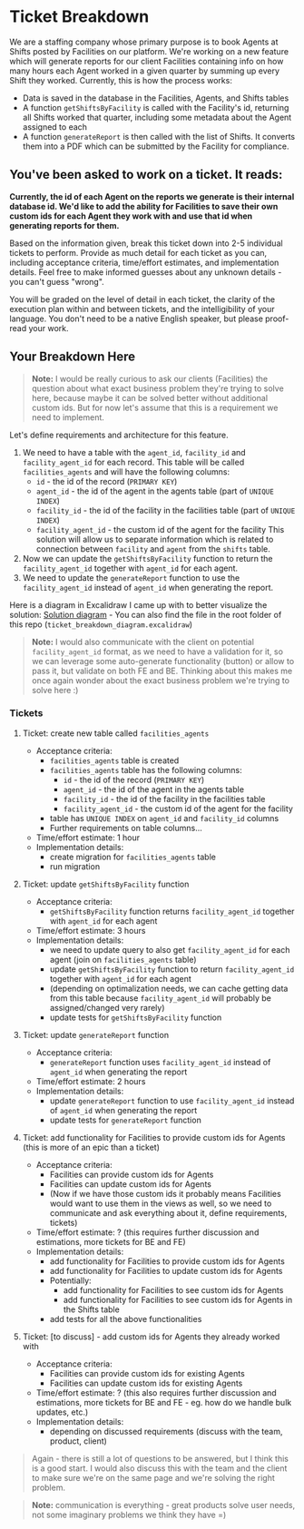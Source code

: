# Ticket Breakdown
We are a staffing company whose primary purpose is to book Agents at Shifts posted by Facilities on our platform. We're working on a new feature which will generate reports for our client Facilities containing info on how many hours each Agent worked in a given quarter by summing up every Shift they worked. Currently, this is how the process works:

- Data is saved in the database in the Facilities, Agents, and Shifts tables
- A function `getShiftsByFacility` is called with the Facility's id, returning all Shifts worked that quarter, including some metadata about the Agent assigned to each
- A function `generateReport` is then called with the list of Shifts. It converts them into a PDF which can be submitted by the Facility for compliance.

## You've been asked to work on a ticket. It reads:

**Currently, the id of each Agent on the reports we generate is their internal database id. We'd like to add the ability for Facilities to save their own custom ids for each Agent they work with and use that id when generating reports for them.**


Based on the information given, break this ticket down into 2-5 individual tickets to perform. Provide as much detail for each ticket as you can, including acceptance criteria, time/effort estimates, and implementation details. Feel free to make informed guesses about any unknown details - you can't guess "wrong".


You will be graded on the level of detail in each ticket, the clarity of the execution plan within and between tickets, and the intelligibility of your language. You don't need to be a native English speaker, but please proof-read your work.

## Your Breakdown Here

> **Note:** I would be really curious to ask our clients (Facilities) the question about what exact business problem they're trying to solve here, because maybe it can be solved better without additional custom ids. But for now let's assume that this is a requirement we need to implement.


Let's define requirements and architecture for this feature.
1. We need to have a table with the `agent_id`, `facility_id` and `facility_agent_id` for each record. This table will be called `facilities_agents` and will have the following columns:
    - `id` - the id of the record (`PRIMARY KEY`)
    - `agent_id` - the id of the agent in the agents table (part of `UNIQUE INDEX`)
    - `facility_id` - the id of the facility in the facilities table (part of `UNIQUE INDEX`)
    - `facility_agent_id` - the custom id of the agent for the facility
This solution will allow us to separate information which is related to connection between `facility` and `agent` from the `shifts` table.
2. Now we can update the `getShiftsByFacility` function to return the `facility_agent_id` together with `agent_id` for each agent.
3. We need to update the `generateReport` function to use the `facility_agent_id` instead of `agent_id` when generating the report.

Here is a diagram in Excalidraw I came up with to better visualize the solution: [Solution diagram](https://excalidraw.com/#json=1D9g_INUrf17mcQGF8uHK,OsWJTvnHExEUdlxcrSdyxQ) - You can also find the file in the root folder of this repo (`ticket_breakdown_diagram.excalidraw`)

> **Note:** I would also communicate with the client on potential `facility_agent_id` format, as we need to have a validation for it, so we can leverage some auto-generate functionality (button) or allow to pass it, but validate on both FE and BE. Thinking about this makes me once again wonder about the exact business problem we're trying to solve here :)

### Tickets

1. Ticket: create new table called `facilities_agents`
    - Acceptance criteria:
        - `facilities_agents` table is created
        - `facilities_agents` table has the following columns:
            - `id` - the id of the record (`PRIMARY KEY`)
            - `agent_id` - the id of the agent in the agents table
            - `facility_id` - the id of the facility in the facilities table
            - `facility_agent_id` - the custom id of the agent for the facility
        - table has `UNIQUE INDEX` on `agent_id` and `facility_id` columns
        - Further requirements on table columns...
    - Time/effort estimate: 1 hour
    - Implementation details:
        - create migration for `facilities_agents` table
        - run migration

2. Ticket: update `getShiftsByFacility` function
    - Acceptance criteria:
        - `getShiftsByFacility` function returns `facility_agent_id` together with `agent_id` for each agent
    - Time/effort estimate: 3 hours
    - Implementation details:
        - we need to update query to also get `facility_agent_id` for each agent (join on `facilities_agents` table)
        - update `getShiftsByFacility` function to return `facility_agent_id` together with `agent_id` for each agent
        - (depending on optimalization needs, we can cache getting data from this table because `facility_agent_id` will probably be assigned/changed very rarely)
        - update tests for `getShiftsByFacility` function

3. Ticket: update `generateReport` function
    - Acceptance criteria:
        - `generateReport` function uses `facility_agent_id` instead of `agent_id` when generating the report
    - Time/effort estimate: 2 hours
    - Implementation details:
        - update `generateReport` function to use `facility_agent_id` instead of `agent_id` when generating the report
        - update tests for `generateReport` function

4. Ticket: add functionality for Facilities to provide custom ids for Agents (this is more of an epic than a ticket)
    - Acceptance criteria:
        - Facilities can provide custom ids for Agents
        - Facilities can update custom ids for Agents
        - (Now if we have those custom ids it probably means Facilities would want to use them in the views as well, so we need to communicate and ask everything about it, define requirements, tickets)
    - Time/effort estimate: ? (this requires further discussion and estimations, more tickets for BE and FE)
    - Implementation details:
        - add functionality for Facilities to provide custom ids for Agents
        - add functionality for Facilities to update custom ids for Agents
        - Potentially:
            - add functionality for Facilities to see custom ids for Agents
            - add functionality for Facilities to see custom ids for Agents in the Shifts table
        - add tests for all the above functionalities

5. Ticket: [to discuss] - add custom ids for Agents they already worked with
    - Acceptance criteria:
        - Facilities can provide custom ids for existing Agents
        - Facilities can update custom ids for existing Agents
    - Time/effort estimate: ? (this also requires further discussion and estimations, more tickets for BE and FE - eg. how do we handle bulk updates, etc.)
    - Implementation details:
        - depending on discussed requirements (discuss with the team, product, client)


> Again - there is still a lot of questions to be answered, but I think this is a good start. I would also discuss this with the team and the client to make sure we're on the same page and we're solving the right problem.

> **Note:** communication is everything - great products solve user needs, not some imaginary problems we think they have =)
